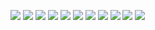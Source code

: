 ![](..\Images\ListaAlgoritmos_page-0001.jpg)
![](..\images\ListaAlgoritmos_page-0002.jpg)
![](..\images\ListaAlgoritmos_page-0003.jpg)
![](..\images\ListaAlgoritmos_page-0004.jpg)
![](..\images\ListaAlgoritmos_page-0005.jpg)
![](..\images\ListaAlgoritmos_page-0006.jpg)
![](..\images\ListaAlgoritmos_page-0007.jpg)
![](..\images\ListaAlgoritmos_page-0008.jpg)
![](..\images\ListaAlgoritmos_page-0009.jpg)
![](..\images\ListaAlgoritmos_page-0010.jpg)
![](..\images\ListaAlgoritmos_page-0011.jpg)